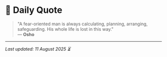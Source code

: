 # 📜 Daily Quote

> "A fear-oriented man is always calculating, planning, arranging, safeguarding. His whole life is lost in this way."  
> — **Osho**

---

_Last updated: 11 August 2025 ⏳_
